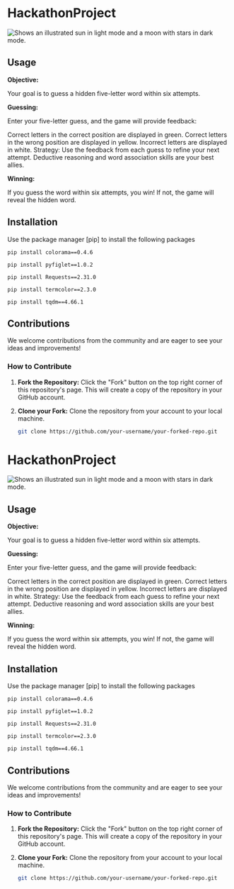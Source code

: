 # HackathonProject

<picture>
  <source media="(prefers-color-scheme: dark)" srcset="https://user-images.githubusercontent.com/25423296/163456776-7f95b81a-f1ed-45f7-b7ab-8fa810d529fa.png">
  <source media="(prefers-color-scheme: light)" srcset="https://user-images.githubusercontent.com/25423296/163456779-a8556205-d0a5-45e2-ac17-42d089e3c3f8.png">
  <img alt="Shows an illustrated sun in light mode and a moon with stars in dark mode." src="https://user-images.githubusercontent.com/25423296/163456779-a8556205-d0a5-45e2-ac17-42d089e3c3f8.png">
</picture>

## Usage

**Objective:**

Your goal is to guess a hidden five-letter word within six attempts.

**Guessing:**

Enter your five-letter guess, and the game will provide feedback:

Correct letters in the correct position are displayed in green.
Correct letters in the wrong position are displayed in yellow.
Incorrect letters are displayed in white.
Strategy: Use the feedback from each guess to refine your next attempt. Deductive reasoning and word association skills are your best allies.

**Winning:** 

If you guess the word within six attempts, you win! If not, the game will reveal the hidden word.


## Installation

Use the package manager [pip] to install the following packages

`pip install colorama==0.4.6`

`pip install pyfiglet==1.0.2`

`pip install Requests==2.31.0`

`pip install termcolor==2.3.0`

`pip install tqdm==4.66.1`


## Contributions

We welcome contributions from the community and are eager to see your ideas and improvements!

### How to Contribute

1. **Fork the Repository:** Click the "Fork" button on the top right corner of this repository's page. This will create a copy of the repository in your GitHub account.

2. **Clone your Fork:** Clone the repository from your account to your local machine.

   ```bash
   git clone https://github.com/your-username/your-forked-repo.git
# HackathonProject

<picture>
  <source media="(prefers-color-scheme: dark)" srcset="https://user-images.githubusercontent.com/25423296/163456776-7f95b81a-f1ed-45f7-b7ab-8fa810d529fa.png">
  <source media="(prefers-color-scheme: light)" srcset="https://user-images.githubusercontent.com/25423296/163456779-a8556205-d0a5-45e2-ac17-42d089e3c3f8.png">
  <img alt="Shows an illustrated sun in light mode and a moon with stars in dark mode." src="https://user-images.githubusercontent.com/25423296/163456779-a8556205-d0a5-45e2-ac17-42d089e3c3f8.png">
</picture>

## Usage

**Objective:**

Your goal is to guess a hidden five-letter word within six attempts.

**Guessing:**

Enter your five-letter guess, and the game will provide feedback:

Correct letters in the correct position are displayed in green.
Correct letters in the wrong position are displayed in yellow.
Incorrect letters are displayed in white.
Strategy: Use the feedback from each guess to refine your next attempt. Deductive reasoning and word association skills are your best allies.

**Winning:** 

If you guess the word within six attempts, you win! If not, the game will reveal the hidden word.


## Installation

Use the package manager [pip] to install the following packages

`pip install colorama==0.4.6`

`pip install pyfiglet==1.0.2`

`pip install Requests==2.31.0`

`pip install termcolor==2.3.0`

`pip install tqdm==4.66.1`


## Contributions

We welcome contributions from the community and are eager to see your ideas and improvements!

### How to Contribute

1. **Fork the Repository:** Click the "Fork" button on the top right corner of this repository's page. This will create a copy of the repository in your GitHub account.

2. **Clone your Fork:** Clone the repository from your account to your local machine.

   ```bash
   git clone https://github.com/your-username/your-forked-repo.git
